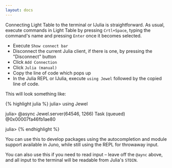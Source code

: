 ```yaml
---
layout: docs
---
```

Connecting Light Table to the terminal or IJulia is straightforward. As usual, execute commands in Light Table by pressing `Crtl+Space`, typing the command's name and pressing `Enter` once it becomes selected.

* Execute `Show connect bar`
* Disconnect the current Julia client, if there is one, by pressing the "Disconnect" button
* Click `Add Connection`
* Click `Julia (manual)`
* Copy the line of code which pops up
* In the Julia REPL or IJulia, execute `using Jewel` followed by the copied line of code.

This will look something like:

{% highlight julia %}
julia> using Jewel

julia> @async Jewel.server(64546, 1266)
Task (queued) @0x00007fa46fb1ae80

julia>
{% endhighlight %}

You can use this to develop packages using the autocompletion and module support available in Juno, while still using the REPL for throwaway input.

You can also use this if you need to read input – leave off the `@aync` above, and all input to the terminal will be readable from Julia's `STDIN`.
